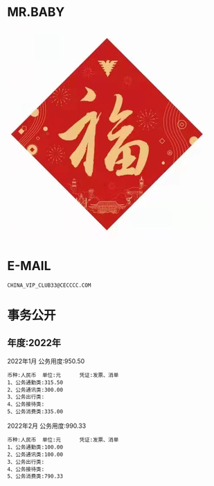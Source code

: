 MR.BABY
======

![image](docs/image/loveF.jpg)

E-MAIL
======

```bash
CHINA_VIP_CLUB33@CECCCC.COM
```

事务公开
======

年度:2022年 
---

2022年1月   公务用度:950.50
```bash
币种:人民币  单位:元      凭证:发票、消单
1、公务通勤类:315.50
2、公务通讯类:300.00
3、公务出行类:
4、公务接待类:
5、公务消费类:335.00
```

2022年2月   公务用度:990.33
```bash
币种:人民币  单位:元      凭证:发票、消单
1、公务通勤类:100.00
2、公务通讯类:100.00
3、公务出行类:
4、公务接待类:
5、公务消费类:790.33
```





















